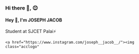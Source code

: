 ### Hi there 👋,  😊
#### Hey 👋, I'm JOSEPH JACOB
Student at SJCET Palai⚡


    <a href="https://www.instagram.com/joseph__jacob__/"><img class="acclogo"  
